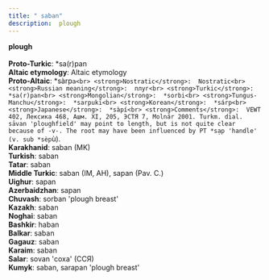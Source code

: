 ```yaml
---
title: " saban"
description:  plough
---
```

<strong> plough</strong><br><br>
<strong>Proto-Turkic</strong>:  *sa(r)pan<br>
<strong>Altaic etymology</strong>:  Altaic etymology<br>
<strong> Proto-Altaic</strong>:  *sàrp`a<br>
<strong>Nostratic</strong>:  Nostratic<br>
<strong>Russian meaning</strong>:  плуг<br>
<strong>Turkic</strong>:  *sa(r)pan<br>
<strong>Mongolian</strong>:  *sorbi<br>
<strong>Tungus-Manchu</strong>:  *sarpukī<br>
<strong>Korean</strong>:  *sárp<br>
<strong>Japanese</strong>:  *sàpí<br>
<strong>Comments</strong>:  VEWT 402, Лексика 468, Ашм. XI, 205, ЭСТЯ 7, Molnár 2001. Turkm. dial. sāvan 'ploughfield' may point to length, but is not quite clear because of -v-. The root may have been influenced by PT *sạp 'handle' (v. sub *sèp`ù).<br>
<strong>Karakhanid</strong>:  saban (MK)<br>
<strong>Turkish</strong>:  saban<br>
<strong>Tatar</strong>:  saban<br>
<strong>Middle Turkic</strong>:  saban (IM, AH), sapan (Pav. C.)<br>
<strong>Uighur</strong>:  sapan<br>
<strong>Azerbaidzhan</strong>:  sapan<br>
<strong>Chuvash</strong>:  sorban 'plough breast'<br>
<strong>Kazakh</strong>:  saban<br>
<strong>Noghai</strong>:  saban<br>
<strong>Bashkir</strong>:  haban<br>
<strong>Balkar</strong>:  saban<br>
<strong>Gagauz</strong>:  saban<br>
<strong>Karaim</strong>:  saban<br>
<strong>Salar</strong>:  sovan 'соха' (ССЯ)<br>
<strong>Kumyk</strong>:  saban, sarapan 'plough breast'<br>


